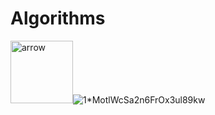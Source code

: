 # Algorithms

<img width="100" alt="arrow" src="https://user-images.githubusercontent.com/19231569/213458967-d77d1ede-cbb8-4cda-8d58-7ac2a1c70503.png">![1*MotlWcSa2n6FrOx3ul89kw](https://user-images.githubusercontent.com/111147520/224722633-4514c7d6-b10e-41d0-8942-80147bdb88ff.png)
